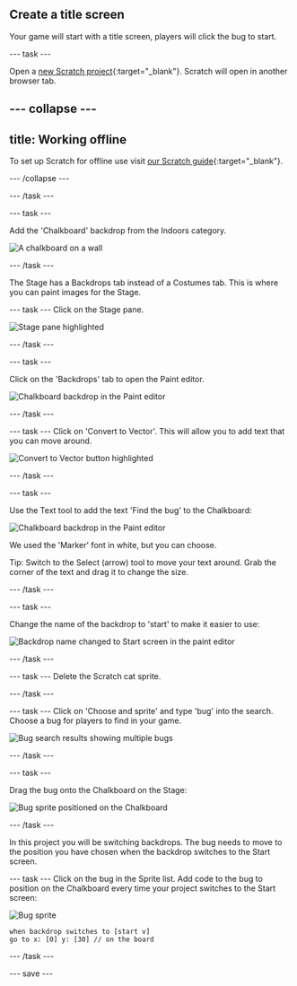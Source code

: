 ## Create a title screen

Your game will start with a title screen, players will click the bug to start.

--- task ---

Open a [new Scratch project](http://rpf.io/scratch-new){:target="_blank"}. Scratch will open in another browser tab.

--- collapse ---
---
title: Working offline
---
To set up Scratch for offline use visit [our Scratch guide](https://learning-admin.raspberrypi.org/en/projects/getting-started-scratch/1){:target="_blank"}.

--- /collapse ---

--- /task ---

--- task ---

Add the 'Chalkboard' backdrop from the Indoors category.

![A chalkboard on a wall](images/chalkboard.png)

--- /task ---

The Stage has a Backdrops tab instead of a Costumes tab. This is where you can paint images for the Stage.

--- task ---
Click on the Stage pane. 

![Stage pane highlighted](images/stage-pane.png)

--- /task ---

--- task ---

Click on the 'Backdrops' tab to open the Paint editor. 

![Chalkboard backdrop in the Paint editor](images/chalkboard-paint.png)

--- /task ---

--- task ---
Click on 'Convert to Vector'. This will allow you to add text that you can move around. 

![Convert to Vector button highlighted](images/vector-button.png)

--- /task ---

--- task ---

Use the Text tool to add the text 'Find the bug' to the Chalkboard:

![Chalkboard backdrop in the Paint editor](images/chalkboard-text.png)

We used the 'Marker' font in white, but you can choose.

Tip: Switch to the Select (arrow) tool to move your text around. Grab the corner of the text and drag it to change the size.

--- /task ---


--- task ---

Change the name of the backdrop to 'start' to make it easier to use:

![Backdrop name changed to Start screen in the paint editor](images/start-screen-name.png)

--- /task ---

--- task ---
Delete the Scratch cat sprite.

--- /task ---

--- task ---
Click on 'Choose and sprite' and type 'bug' into the search. Choose a bug for players to find in your game. 

![Bug search results showing multiple bugs](images/bug-search.png)

--- /task ---

--- task ---

Drag the bug onto the Chalkboard on the Stage:

![Bug sprite positioned on the Chalkboard](images/bug-chalkboard.png)

--- /task ---

In this project you will be switching backdrops. The bug needs to move to the position you have chosen when the backdrop switches to the Start screen.

--- task ---
Click on the bug in the Sprite list. Add code to the bug to position on the Chalkboard every time your project switches to the Start screen:

![Bug sprite](images/bug-sprite.png)

```blocks3
when backdrop switches to [start v]
go to x: [0] y: [30] // on the board
```
--- /task ---

--- save ---
